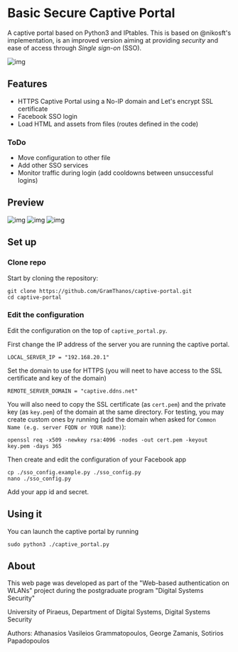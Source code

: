 # Basic Secure Captive Portal

A captive portal based on Python3 and IPtables. This is based on @nikosft's implementation, is an improved version aiming at providing *security* and ease of access through *Single sign-on* (SSO).

![img](https://raw.githubusercontent.com/GramThanos/captive-portal/master/pages/img/portal.png)

## Features
 - HTTPS Captive Portal using a No-IP domain and Let's encrypt SSL certificate
 - Facebook SSO login
 - Load HTML and assets from files (routes defined in the code)
 
### ToDo
 - Move configuration to other file
 - Add other SSO services
 - Monitor traffic during login (add cooldowns between unsuccessful logins)

## Preview

![img](https://raw.githubusercontent.com/GramThanos/captive-portal/master/preview/login-page.jpg)
![img](https://raw.githubusercontent.com/GramThanos/captive-portal/master/preview/status-page.jpg)
![img](https://raw.githubusercontent.com/GramThanos/captive-portal/master/preview/logout-modal.jpg)

## Set up

### Clone repo
Start by cloning the repository:
```
git clone https://github.com/GramThanos/captive-portal.git
cd captive-portal
```

### Edit the configuration
Edit the configuration on the top of `captive_portal.py`.

First change the IP address of the server you are running the captive portal.
```
LOCAL_SERVER_IP = "192.168.20.1"
```

Set the domain to use for HTTPS (you will neet to have access to the SSL certificate and key of the domain)
```
REMOTE_SERVER_DOMAIN = "captive.ddns.net"
```
You will also need to copy the SSL certificate (as `cert.pem`) and the private key (as `key.pem`) of the domain at the same directory.
For testing, you may create custom ones by running (add the domain when asked for `Common Name (e.g. server FQDN or YOUR name)`):
```
openssl req -x509 -newkey rsa:4096 -nodes -out cert.pem -keyout key.pem -days 365
```


Then create and edit the configuration of your Facebook app
```
cp ./sso_config.example.py ./sso_config.py
nano ./sso_config.py
```
Add your app id and secret.

## Using it
You can launch the captive portal by running
```
sudo python3 ./captive_portal.py
```

## About

This web page was developed as part of the "Web-based authentication on WLANs" project during the postgraduate program "Digital Systems Security"

University of Piraeus, Department of Digital Systems, Digital Systems Security

Authors: Athanasios Vasileios Grammatopoulos, George Zamanis, Sotirios Papadopoulos
